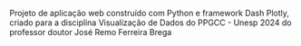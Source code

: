 Projeto  de aplicação web construído com Python e framework Dash Plotly, criado para a disciplina Visualização de Dados do PPGCC - Unesp 2024 do professor doutor José Remo Ferreira Brega
